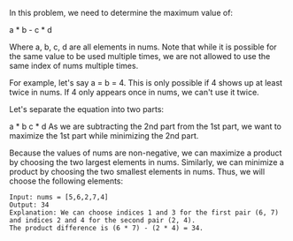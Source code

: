 In this problem, we need to determine the maximum value of:

a * b - c * d

Where a, b, c, d are all elements in nums. Note that while it is possible for the same value to be used multiple times, we are not allowed to use the same index of nums multiple times.

For example, let's say a = b = 4. This is only possible if 4 shows up at least twice in nums. If 4 only appears once in nums, we can't use it twice.

Let's separate the equation into two parts:

a * b
c * d
As we are subtracting the 2nd part from the 1st part, we want to maximize the 1st part while minimizing the 2nd part.

Because the values of nums are non-negative, we can maximize a product by choosing the two largest elements in nums. Similarly, we can minimize a product by choosing the two smallest elements in nums. Thus, we will choose the following elements:

``` 
Input: nums = [5,6,2,7,4]
Output: 34
Explanation: We can choose indices 1 and 3 for the first pair (6, 7) and indices 2 and 4 for the second pair (2, 4).
The product difference is (6 * 7) - (2 * 4) = 34.
```
